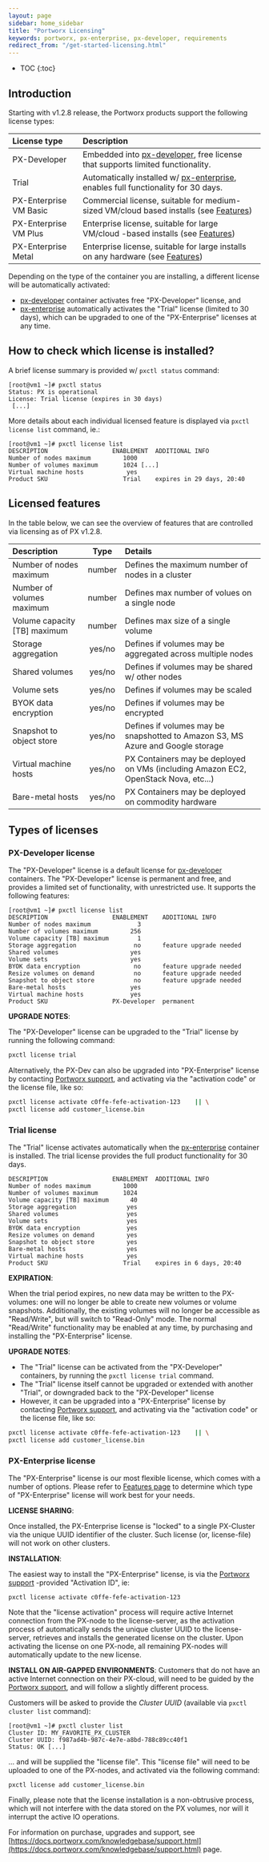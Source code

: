 ```yaml
---
layout: page
sidebar: home_sidebar
title: "Portworx Licensing"
keywords: portworx, px-enterprise, px-developer, requirements
redirect_from: "/get-started-licensing.html"
---
```


* TOC
{:toc}

## Introduction

Starting with v1.2.8 release, the Portworx products support the following license types:

|      License type      |  Description
|:-----------------------|:-------------------------------------------------------------------------------------------------------------------------------
| PX-Developer           | Embedded into [px-developer](/getting-started/px-developer.html), free license that supports limited functionality.
| Trial                  | Automatically installed w/ [px-enterprise](/getting-started/px-enterprise.html), enables full functionality for 30 days.
| PX-Enterprise VM Basic | Commercial license, suitable for medium-sized VM/cloud based installs (see [Features](https://portworx.com/products/features/))
| PX-Enterprise VM Plus  | Enterprise license, suitable for large VM/cloud -based installs (see [Features](https://portworx.com/products/features/))
| PX-Enterprise Metal    | Enterprise license, suitable for large installs on any hardware (see [Features](https://portworx.com/products/features/))


Depending on the type of the container you are installing, a different license will be automatically activated:

* [px-developer](/getting-started/px-developer.html) container activates free "PX-Developer" license, and
* [px-enterprise](/getting-started/px-enterprise.html) automatically
activates the "Trial" license (limited to 30 days), which can be upgraded to one of the "PX-Enterprise" licenses at any time.


## How to check which license is installed?

A brief license summary is provided w/ `pxctl status` command:

```
[root@vm1 ~]# pxctl status
Status: PX is operational
License: Trial license (expires in 30 days)
 [...]
```

More details about each individual licensed feature is displayed via `pxctl license list` command, ie.:

```
[root@vm1 ~]# pxctl license list
DESCRIPTION                  ENABLEMENT  ADDITIONAL INFO
Number of nodes maximum         1000
Number of volumes maximum       1024 [...]
Virtual machine hosts            yes
Product SKU                     Trial    expires in 29 days, 20:40
```

## Licensed features

In the table below, we can see the overview of features that are controlled via licensing as of PX v1.2.8.

|       Description            |  Type  | Details
|:-----------------------------|:------:|:------------------------------------------------------------------------------------
| Number of nodes maximum      | number | Defines the maximum number of nodes in a cluster
| Number of volumes maximum    | number | Defines max number of volues on a single node
| Volume capacity [TB] maximum | number | Defines max size of a single volume
| Storage aggregation          | yes/no | Defines if volumes may be aggregated across multiple nodes
| Shared volumes               | yes/no | Defines if volumes may be shared w/ other nodes
| Volume sets                  | yes/no | Defines if volumes may be scaled
| BYOK data encryption         | yes/no | Defines if volumes may be encrypted
| Snapshot to object store     | yes/no | Defines if volumes may be snapshotted to Amazon S3, MS Azure and Google storage
| Virtual machine hosts        | yes/no | PX Containers may be deployed on VMs (including Amazon EC2, OpenStack Nova, etc...)
| Bare-metal hosts             | yes/no | PX Containers may be deployed on commodity hardware


## Types of licenses

### PX-Developer license

The "PX-Developer" license is a default license for [px-developer](/getting-started/px-developer.html) containers.
The "PX-Developer" license is permanent and free, and provides a limited set of functionality, with unrestricted use.
It supports the following features:

```
[root@vm1 ~]# pxctl license list
DESCRIPTION                  ENABLEMENT    ADDITIONAL INFO
Number of nodes maximum             3
Number of volumes maximum         256
Volume capacity [TB] maximum        1
Storage aggregation                no      feature upgrade needed
Shared volumes                    yes
Volume sets                       yes
BYOK data encryption               no      feature upgrade needed
Resize volumes on demand           no      feature upgrade needed
Snapshot to object store           no      feature upgrade needed
Bare-metal hosts                  yes
Virtual machine hosts             yes
Product SKU                  PX-Developer  permanent
```

**UPGRADE NOTES**:

The "PX-Developer" license can be upgraded to the "Trial" license by running the following command:

```bash
pxctl license trial
```
Alternatively, the PX-Dev can also be upgraded into "PX-Enterprise" license by contacting
[Portworx support](https://docs.portworx.com/knowledgebase/support.html), and activating via the "activation code" or the
license file, like so:

```bash
pxctl license activate c0ffe-fefe-activation-123    || \
pxctl license add customer_license.bin
```

### Trial license

The "Trial" license activates automatically when the [px-enterprise](/getting-started/px-enterprise.html) container is installed.
The trial license provides the full product functionality for 30 days.

```
DESCRIPTION                  ENABLEMENT  ADDITIONAL INFO
Number of nodes maximum         1000
Number of volumes maximum       1024
Volume capacity [TB] maximum      40
Storage aggregation              yes
Shared volumes                   yes
Volume sets                      yes
BYOK data encryption             yes
Resize volumes on demand         yes
Snapshot to object store         yes
Bare-metal hosts                 yes
Virtual machine hosts            yes
Product SKU                     Trial    expires in 6 days, 20:40
```


**EXPIRATION**:

When the trial period expires, no new data may be written to the PX-volumes: one will no longer be able to create new volumes or volume
snapshots.  Additionally, the existing volumes will no longer be accessible as "Read/Write", but will switch to "Read-Only" mode.
The normal "Read/Write" functionality may be enabled at any time, by purchasing and installing the "PX-Enterprise" license.

**UPGRADE NOTES**:

* The "Trial" license can be activated from the "PX-Developer" containers, by running the `pxctl license trial` command.
* The "Trial" license itself cannot be upgraded or extended with another "Trial", or downgraded back to the "PX-Developer" license
* However, it can be upgraded into a "PX-Enterprise" license by contacting
[Portworx support](https://docs.portworx.com/knowledgebase/support.html), and activating via the "activation code" or the
license file, like so:

```bash
pxctl license activate c0ffe-fefe-activation-123    || \
pxctl license add customer_license.bin
```

### PX-Enterprise license

The "PX-Enterprise" license is our most flexible license, which comes with a number of options.
Please refer to [Features page](https://portworx.com/products/features/) to
determine which type of "PX-Enterprise" license will work best for your needs.

**LICENSE SHARING**:

Once installed, the PX-Enterprise license is "locked" to a single PX-Cluster via the unique UUID identifier of the cluster.
Such license (or, license-file) will not work on other clusters.


**INSTALLATION**:

The easiest way to install the "PX-Enterprise" license, is via the
[Portworx support](https://docs.portworx.com/knowledgebase/support.html) -provided "Activation ID", ie:

```
pxctl license activate c0ffe-fefe-activation-123
```

Note that the "license activation" process will require active Internet connection from the PX-node to the license-server,
as the activation process of automatically sends the unique cluster UUID to the license-server, retrieves and installs
the generated license on the cluster.  Upon activating the license on one PX-node, all remaining PX-nodes will automatically update to the new license.



**INSTALL ON AIR-GAPPED ENVIRONMENTS**: Customers that do not have an active Internet connection on their PX-cloud, will need to
be guided by the 
[Portworx support](https://docs.portworx.com/knowledgebase/support.html), and will follow a slightly different process.

Customers will be asked to provide the *Cluster UUID* (available via `pxctl cluster list` command):

```
[root@vm1 ~]# pxctl cluster list
Cluster ID: MY_FAVORITE_PX_CLUSTER
Cluster UUID: f987ad4b-987c-4e7e-a8bd-788c89cc40f1
Status: OK [...]
```

... and will be supplied the "license file".  This "license file" will need to be uploaded to one of the PX-nodes,
and activated via the following command:

```
pxctl license add customer_license.bin
```

Finally, please note that the license installation is a non-obtrusive process, which will not interfere with the data stored
on the PX volumes, nor will it interrupt the active IO operations.


For information on purchase, upgrades and support, see
[https://docs.portworx.com/knowledgebase/support.html](https://docs.portworx.com/knowledgebase/support.html) page.